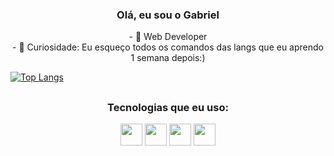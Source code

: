 <h3 align="center"> Olá, eu sou o Gabriel </h3>

<p align="center">
- 🔭 Web Developer <br>
- 🌱 Curiosidade: Eu esqueço todos os comandos das langs que eu aprendo 1 semana depois:)
</p>



[![Top Langs](https://github-readme-stats.vercel.app/api/top-langs/?username=Dalyan22&layout=compact)](https://github.com/anuraghazra/github-readme-stats)
 

##



<h3 align="center"> Tecnologias que eu uso: </h3>
<p align="center">
<img  width="35" height="35" src="https://cdn.jsdelivr.net/gh/devicons/devicon/icons/python/python-original.svg" />       <img widt="35" height="35" src="https://cdn.jsdelivr.net/gh/devicons/devicon/icons/html5/html5-original.svg" />   <img width="35" height="35" src="https://cdn.jsdelivr.net/gh/devicons/devicon/icons/javascript/javascript-original.svg" />
<img width="35" height="35" src="https://cdn.jsdelivr.net/gh/devicons/devicon/icons/css3/css3-original.svg" />
</p>
               
 
          

               

          

          

     

          


